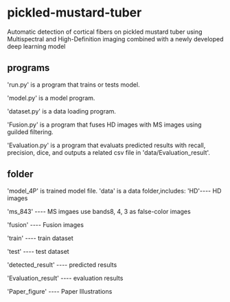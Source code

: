 # pickled-mustard-tuber
Automatic detection of cortical fibers on pickled mustard tuber using Multispectral and High-Definition imaging combined with a newly developed deep learning model
## programs
'run.py' is a program that trains or tests model.

'model.py' is a model program.

'dataset.py' is a data loading program.

'Fusion.py' is a program that fuses HD images with MS images using guilded filtering.

'Evaluation.py' is a program that evaluats predicted results with recall, precision, dice, and outputs a related csv file in 'data/Evaluation_result'.
## folder
'model_4P' is trained model file.
'data' is a data folder,includes:
'HD'---- HD images

'ms_843' ---- MS imgaes use bands8, 4, 3 as false-color images

'fusion' ---- Fusion images

'train' ---- train dataset

'test' ---- test dataset

'detected_result' ---- predicted results

'Evaluation_result' ---- evaluation results

'Paper_figure' ---- Paper Illustrations
